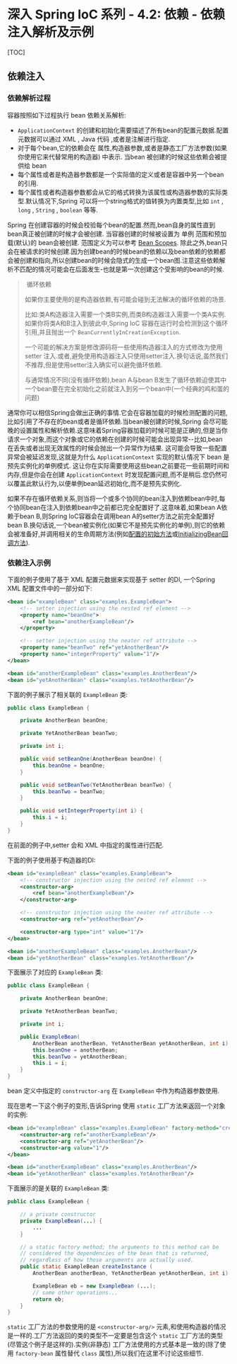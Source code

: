 

# 深入 Spring IoC 系列 - 4.2: 依赖 - 依赖注入解析及示例



[TOC]



## 依赖注入

### 依赖解析过程

容器按照如下过程执行 bean 依赖关系解析:

- `ApplicationContext` 的创建和初始化需要描述了所有bean的配置元数据.配置元数据可以通过 XML , Java 代码 ,或者是注解进行指定.
- 对于每个bean,它的依赖会在 属性,构造器参数,或者是静态工厂方法参数(如果你使用它来代替常用的构造器) 中表示. 当bean 被创建的时候这些依赖会被提供给 bean
- 每个属性或者是构造器参数都是一个实际值的定义或者是容器中另一个bean的引用.
- 每个属性或者构造器参数都会从它的格式转换为该属性或构造器参数的实际类型.默认情况下,Spring 可以将一个string格式的值转换为内置类型,比如 `int` , `long` ,  `String` , `boolean` 等等.

Spring 在创建容器的时候会校验每个bean的配置.然而,bean自身的属性直到bean真正被创建的时候才会被创建. 当容器创建的时候被设置为 单例 范围和预加载(默认)的 bean会被创建.  范围定义为可以参考   [Bean Scopes](https://docs.spring.io/spring/docs/5.2.6.RELEASE/spring-framework-reference/core.html#beans-factory-scopes). 除此之外,bean只会在被请求的时候创建.因为创建bean的时候bean的依赖以及bean依赖的依赖都会被创建和指向,所以创建bean的时候会隐式的生成一个bean图.注意这些依赖解析不匹配的情况可能会在后面发生-也就是第一次创建这个受影响的bean的时候.

> ​                                            循环依赖
>
> 如果你主要使用的是构造器依赖,有可能会碰到无法解决的循环依赖的场景.
>
> 比如:类A构造器注入需要一个类B实例,而类B构造器注入需要一个类A实例.如果你将类A和B注入到彼此中,Spring IoC 容器在运行时会检测到这个循环引用,并且抛出一个 `BeanCurrentlyInCreationException`.
>
> 一个可能的解决方案是修改源码将一些使用构造器注入的方式修改为使用 setter 注入.或者,避免使用构造器注入只使用setter注入.换句话说,虽然我们不推荐,但是使用setter注入确实可以避免循环依赖.
>
> 与通常情况不同(没有循环依赖),bean A与bean B发生了循环依赖迫使其中一个bean要在完全初始化之前就注入到另一个bean中(一个经典的鸡和蛋的问题)

通常你可以相信Spring会做出正确的事情.它会在容器加载的时候检测配置的问题,比如引用了不存在的bean或者是循环依赖.当bean被创建的时候,Spring 会尽可能晚的设置属性和解析依赖.这意味着Spring容器加载的时候可能是正确的,但是当你请求一个对象,而这个对象或它的依赖在创建的时候可能会出现异常--比如,bean 在丢失或者出现无效属性的时候会抛出一个异常作为结果. 这可能会导致一些配置异常会被延迟发现,这就是为什么 `ApplicationContext` 实现的默认情况下 bean 是预先实例化的单例模式. 这让你在实际需要使用这些bean之前要花一些前期时间和内存,但是你会在创建 `ApplicationContext` 时发现配置问题,而不是稍后.您仍然可以覆盖此默认行为,以便单例bean延迟初始化,而不是预先实例化.

如果不存在循环依赖关系,则当将一个或多个协同的bean注入到依赖bean中时,每个协同bean在注入到依赖bean中之前都已完全配置好了.这意味着,如果bean A依赖于bean B,则Spring IoC容器会在调用bean A的setter方法之前完全配置好 bean B.换句话说,一个bean被实例化(如果它不是预先实例化的单例),则它的依赖会被准备好,并调用相关的生命周期方法(例如[配置的初始方法](https://docs.spring.io/spring/docs/5.2.6.RELEASE/spring-framework-reference/core.html#beans-factory-lifecycle-initializingbean)或[InitializingBean回调方法](https://docs.spring.io/spring/docs/5.2.6.RELEASE/spring-framework-reference/core.html#beans-factory-lifecycle-initializingbean)).



### 依赖注入示例

下面的例子使用了基于 XML 配置元数据来实现基于 setter 的DI, 一个Spring XML 配置文件中的一部分如下:

```xml
<bean id="exampleBean" class="examples.ExampleBean">
    <!-- setter injection using the nested ref element -->
    <property name="beanOne">
        <ref bean="anotherExampleBean"/>
    </property>

    <!-- setter injection using the neater ref attribute -->
    <property name="beanTwo" ref="yetAnotherBean"/>
    <property name="integerProperty" value="1"/>
</bean>

<bean id="anotherExampleBean" class="examples.AnotherBean"/>
<bean id="yetAnotherBean" class="examples.YetAnotherBean"/>
```

下面的例子展示了相关联的 `ExampleBean` 类:

```java
public class ExampleBean {

    private AnotherBean beanOne;

    private YetAnotherBean beanTwo;

    private int i;

    public void setBeanOne(AnotherBean beanOne) {
        this.beanOne = beanOne;
    }

    public void setBeanTwo(YetAnotherBean beanTwo) {
        this.beanTwo = beanTwo;
    }

    public void setIntegerProperty(int i) {
        this.i = i;
    }
}
```

在前面的例子中,setter 会和 XML 中指定的属性进行匹配.

下面的例子使用基于构造器的DI:

```xml
<bean id="exampleBean" class="examples.ExampleBean">
    <!-- constructor injection using the nested ref element -->
    <constructor-arg>
        <ref bean="anotherExampleBean"/>
    </constructor-arg>

    <!-- constructor injection using the neater ref attribute -->
    <constructor-arg ref="yetAnotherBean"/>

    <constructor-arg type="int" value="1"/>
</bean>

<bean id="anotherExampleBean" class="examples.AnotherBean"/>
<bean id="yetAnotherBean" class="examples.YetAnotherBean"/>
```

下面展示了对应的 `ExampleBean` 类:

```java
public class ExampleBean {

    private AnotherBean beanOne;

    private YetAnotherBean beanTwo;

    private int i;

    public ExampleBean(
        AnotherBean anotherBean, YetAnotherBean yetAnotherBean, int i) {
        this.beanOne = anotherBean;
        this.beanTwo = yetAnotherBean;
        this.i = i;
    }
}
```

bean 定义中指定的 `constructor-arg` 在 `ExampleBean` 中作为构造器参数使用.

现在思考一下这个例子的变形,告诉Spring 使用 `static` 工厂方法来返回一个对象的实例:

```xml
<bean id="exampleBean" class="examples.ExampleBean" factory-method="createInstance">
    <constructor-arg ref="anotherExampleBean"/>
    <constructor-arg ref="yetAnotherBean"/>
    <constructor-arg value="1"/>
</bean>

<bean id="anotherExampleBean" class="examples.AnotherBean"/>
<bean id="yetAnotherBean" class="examples.YetAnotherBean"/>
```

下面展示的是关联的 `ExampleBean` 类:

```java
public class ExampleBean {

    // a private constructor
    private ExampleBean(...) {
        ...
    }

    // a static factory method; the arguments to this method can be
    // considered the dependencies of the bean that is returned,
    // regardless of how those arguments are actually used.
    public static ExampleBean createInstance (
        AnotherBean anotherBean, YetAnotherBean yetAnotherBean, int i) {

        ExampleBean eb = new ExampleBean (...);
        // some other operations...
        return eb;
    }
}
```

`static` 工厂方法的参数使用的是 `<constructor-arg/>` 元素,和使用构造器的情况是一样的.工厂方法返回的类的类型不一定要是包含这个 `static` 工厂方法的类型(尽管这个例子是这样的).实例(非静态) 工厂方法使用的方式基本是一致的(除了使用 `factory-bean` 属性替代 `class` 属性),所以我们在这里不讨论这些细节.

































































